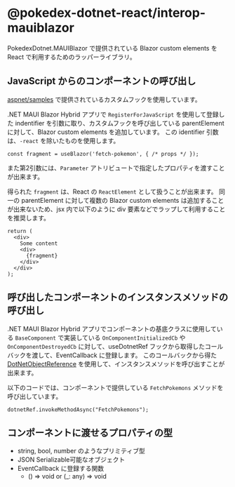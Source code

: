 # @pokedex-dotnet-react/interop-mauiblazor

PokedexDotnet.MAUIBlazor で提供されている Blazor custom elements を React で利用するためのラッパーライブラリ。

## JavaScript からのコンポーネントの呼び出し

[aspnet/samples](https://github.com/aspnet/samples/tree/main/samples/aspnetcore/blazor/JSComponentGeneration) で提供されているカスタムフックを使用しています。

.NET MAUI Blazor Hybrid アプリで `RegisterForJavaScript` を使用して登録した indentifier を引数に取り、カスタムフックを呼び出している parentElement に対して、Blazor custom elements を追加しています。
この identifier 引数は、`-react` を除いたものを使用します。

```tsx
const fragment = useBlazor('fetch-pokemon', { /* props */ });
```

また第2引数には、`Parameter` アトリビュートで指定したプロパティを渡すことが出来ます。

得られた `fragment` は、React の `ReactElement` として扱うことが出来ます。
同一の parentElement に対して複数の Blazor custom elements は追加することが出来ないため、jsx 内で以下のように div 要素などでラップして利用することを推奨します。

```tsx
return (
  <div>
    Some content
    <div>
      {fragment}
    </div>
  </div>
);
```

## 呼び出したコンポーネントのインスタンスメソッドの呼び出し

.NET MAUI Blazor Hybrid アプリでコンポーネントの基底クラスに使用している `BaseComponent` で実装している `OnComponentInitializedCb` や `OnComponentDestroyedCb` に対して、useDotnetRef フックから取得したコールバックを渡して、EventCallback に登録します。
このコールバックから得た [DotNetObjectReference](https://learn.microsoft.com/en-us/aspnet/core/blazor/javascript-interoperability/call-dotnet-from-javascript?view=aspnetcore-8.0) を使用して、インスタンスメソッドを呼び出すことが出来ます。

以下のコードでは、コンポーネントで提供している `FetchPokemons` メソッドを呼び出しています。

```tsx
dotnetRef.invokeMethodAsync("FetchPokemons");
```

## コンポーネントに渡せるプロパティの型

- string, bool, number のようなプリミティブ型
- JSON Serializable可能なオブジェクト
- EventCallback に登録する関数
  - () => void or (_: any) => void
